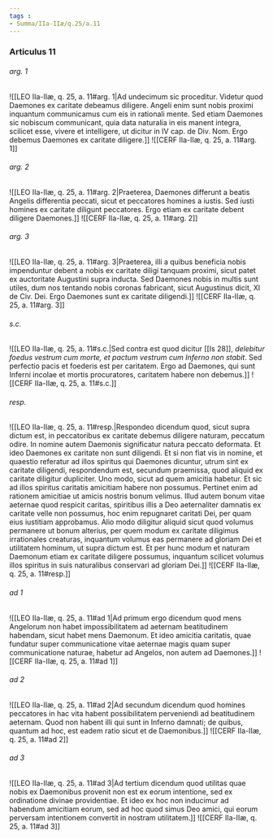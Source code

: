 ```yaml
---
tags : 
- Summa/IIa-IIæ/q.25/a.11
---
```


### Articulus 11

###### arg. 1
![[LEO IIa-IIæ, q. 25, a. 11#arg. 1|Ad undecimum sic proceditur. Videtur quod Daemones ex caritate debeamus diligere. Angeli enim sunt nobis proximi inquantum communicamus cum eis in rationali mente. Sed etiam Daemones sic nobiscum communicant, quia data naturalia in eis manent integra, scilicet esse, vivere et intelligere, ut dicitur in IV cap. de Div. Nom. Ergo debemus Daemones ex caritate diligere.]]
![[CERF IIa-IIæ, q. 25, a. 11#arg. 1]]

###### arg. 2
![[LEO IIa-IIæ, q. 25, a. 11#arg. 2|Praeterea, Daemones differunt a beatis Angelis differentia peccati, sicut et peccatores homines a iustis. Sed iusti homines ex caritate diligunt peccatores. Ergo etiam ex caritate debent diligere Daemones.]]
![[CERF IIa-IIæ, q. 25, a. 11#arg. 2]]

###### arg. 3
![[LEO IIa-IIæ, q. 25, a. 11#arg. 3|Praeterea, illi a quibus beneficia nobis impenduntur debent a nobis ex caritate diligi tanquam proximi, sicut patet ex auctoritate Augustini supra inducta. Sed Daemones nobis in multis sunt utiles, dum nos tentando nobis coronas fabricant, sicut Augustinus dicit, XI de Civ. Dei. Ergo Daemones sunt ex caritate diligendi.]]
![[CERF IIa-IIæ, q. 25, a. 11#arg. 3]]

###### s.c.
![[LEO IIa-IIæ, q. 25, a. 11#s.c.|Sed contra est quod dicitur [[Is 28]], *delebitur foedus vestrum cum morte, et pactum vestrum cum Inferno non stabit*. Sed perfectio pacis et foederis est per caritatem. Ergo ad Daemones, qui sunt Inferni incolae et mortis procuratores, caritatem habere non debemus.]]
![[CERF IIa-IIæ, q. 25, a. 11#s.c.]]

###### resp.
![[LEO IIa-IIæ, q. 25, a. 11#resp.|Respondeo dicendum quod, sicut supra dictum est, in peccatoribus ex caritate debemus diligere naturam, peccatum odire. In nomine autem Daemonis significatur natura peccato deformata. Et ideo Daemones ex caritate non sunt diligendi. Et si non fiat vis in nomine, et quaestio referatur ad illos spiritus qui Daemones dicuntur, utrum sint ex caritate diligendi, respondendum est, secundum praemissa, quod aliquid ex caritate diligitur dupliciter. Uno modo, sicut ad quem amicitia habetur. Et sic ad illos spiritus caritatis amicitiam habere non possumus. Pertinet enim ad rationem amicitiae ut amicis nostris bonum velimus. Illud autem bonum vitae aeternae quod respicit caritas, spiritibus illis a Deo aeternaliter damnatis ex caritate velle non possumus, hoc enim repugnaret caritati Dei, per quam eius iustitiam approbamus. Alio modo diligitur aliquid sicut quod volumus permanere ut bonum alterius, per quem modum ex caritate diligimus irrationales creaturas, inquantum volumus eas permanere ad gloriam Dei et utilitatem hominum, ut supra dictum est. Et per hunc modum et naturam Daemonum etiam ex caritate diligere possumus, inquantum scilicet volumus illos spiritus in suis naturalibus conservari ad gloriam Dei.]]
![[CERF IIa-IIæ, q. 25, a. 11#resp.]]

###### ad 1
![[LEO IIa-IIæ, q. 25, a. 11#ad 1|Ad primum ergo dicendum quod mens Angelorum non habet impossibilitatem ad aeternam beatitudinem habendam, sicut habet mens Daemonum. Et ideo amicitia caritatis, quae fundatur super communicatione vitae aeternae magis quam super communicatione naturae, habetur ad Angelos, non autem ad Daemones.]]
![[CERF IIa-IIæ, q. 25, a. 11#ad 1]]

###### ad 2
![[LEO IIa-IIæ, q. 25, a. 11#ad 2|Ad secundum dicendum quod homines peccatores in hac vita habent possibilitatem perveniendi ad beatitudinem aeternam. Quod non habent illi qui sunt in Inferno damnati; de quibus, quantum ad hoc, est eadem ratio sicut et de Daemonibus.]]
![[CERF IIa-IIæ, q. 25, a. 11#ad 2]]

###### ad 3
![[LEO IIa-IIæ, q. 25, a. 11#ad 3|Ad tertium dicendum quod utilitas quae nobis ex Daemonibus provenit non est ex eorum intentione, sed ex ordinatione divinae providentiae. Et ideo ex hoc non inducimur ad habendum amicitiam eorum, sed ad hoc quod simus Deo amici, qui eorum perversam intentionem convertit in nostram utilitatem.]]
![[CERF IIa-IIæ, q. 25, a. 11#ad 3]]

